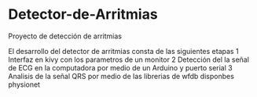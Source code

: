 # Detector-de-Arritmias
Proyecto de detección de arritmias 


El desarrollo del detector de arritmias consta de las siguientes etapas
  1 Interfaz en kivy con los parametros de un monitor
  2 Detección del la señal de ECG en la computadora por medio de un Arduino y puerto serial
  3 Analisis de la señal QRS por medio de las librerias de wfdb disponbes physionet 


